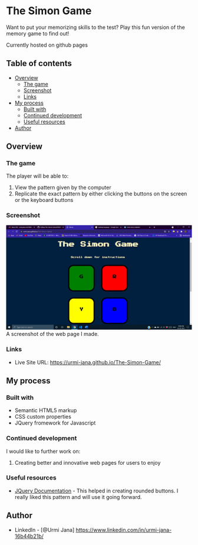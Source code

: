# The Simon Game
Want to put your memorizing skills to the test? Play this fun version of the memory game to find out!

Currently hosted on github pages

## Table of contents

- [Overview](#overview)
  - [The game](#the-game)
  - [Screenshot](#screenshot)
  - [Links](#links)
- [My process](#my-process)
  - [Built with](#built-with)
  - [Continued development](#continued-development)
  - [Useful resources](#useful-resources)
- [Author](#author)


## Overview

### The game

The player will be able to:
1. View the pattern given by the computer
2. Replicate the exact pattern by either clicking the buttons on the screen or the keyboard buttons

### Screenshot

![](screenshot.png)
A screenshot of the web page I made.

### Links

- Live Site URL: https://urmi-jana.github.io/The-Simon-Game/

## My process

### Built with

- Semantic HTML5 markup
- CSS custom properties
- JQuery fromework for Javascript


### Continued development

I would like to further work on:
1. Creating better and innovative web pages for users to enjoy

### Useful resources

- [JQuery Documentation](https://api.jquery.com/) - This  helped in creating rounded buttons. I really liked this pattern and will use it going forward.


## Author

- LinkedIn - [@Urmi Jana] https://www.linkedin.com/in/urmi-jana-16b44b21b/
